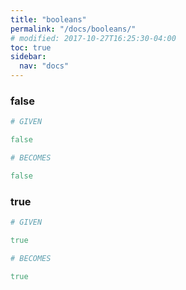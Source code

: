 ```yaml
---
title: "booleans"
permalink: "/docs/booleans/"
# modified: 2017-10-27T16:25:30-04:00
toc: true
sidebar:
  nav: "docs"
---
```

### false
```ruby
# GIVEN

false

```
```ruby
# BECOMES

false
```
### true
```ruby
# GIVEN

true

```
```ruby
# BECOMES

true
```
